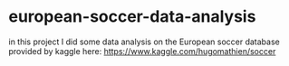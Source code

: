 # european-soccer-data-analysis
in this project I did some data analysis on the European soccer database provided by kaggle here: https://www.kaggle.com/hugomathien/soccer
